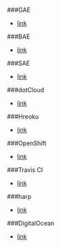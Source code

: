 

###GAE
* [link](https://appengine.google.com/)

###BAE
* [link](http://developer.baidu.com/)

###SAE
* [link](http://sae.sina.com.cn/)

###dotCloud
* [link](https://www.dotcloud.com/)

###Hreoku
* [link](https://www.heroku.com/)

###OpenShift
* [link](https://www.openshift.com/)

###Travis CI
* [link](https://travis-ci.org/)

###harp
* [link](http://harpjs.com/)

###DigitalOcean
* [link](https://www.digitalocean.com/)
